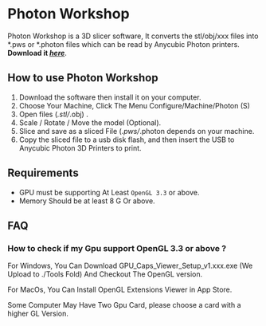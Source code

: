 # Photon Workshop 
Photon Workshop is a 3D slicer software, It converts the stl/obj/xxx files into *.pws or *.photon files which can be read by Anycubic Photon printers. **Download it [_here_](https://github.com/ANYCUBIC-3D/PhotonWorkshop/releases)**.

## How to use Photon Workshop
1. Download the software then install it on your computer.
2. Choose Your Machine, Click The Menu Configure/Machine/Photon (S)
3. Open files (*.stl/*.obj) .
4. Scale / Rotate / Move the model (Optional).
5. Slice and save as a sliced File (*.pws/*.photon depends on your machine.
6. Copy the sliced file to a usb disk flash, and then insert the USB to Anycubic Photon 3D Printers to print.

## Requirements
- GPU must be supporting At Least `OpenGL 3.3` or above.
- Memory Should be at least 8 G Or above.

## FAQ
### How to check if my Gpu support OpenGL 3.3 or above ?
For Windows, You Can Download GPU_Caps_Viewer_Setup_v1.xxx.exe (We Upload to ./Tools Fold) And Checkout The OpenGL version. 

For MacOs, You Can Install OpenGL Extensions Viewer in App Store.

Some Computer May Have Two Gpu Card, please choose a card with a higher GL Version.
